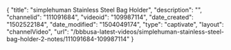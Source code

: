 {
    "title": "simplehuman Stainless Steel Bag Holder",
    "description": "",
    "channelid": "111091684",
    "videoid": "109987114",
    "date_created": "1502522184",
    "date_modified": "1504049174",
    "type": "captivate",
    "layout": "channelVideo",
    "url": "\/bbbusa-latest-videos\/simplehuman-stainless-steel-bag-holder-2-notes\/111091684-109987114"
}